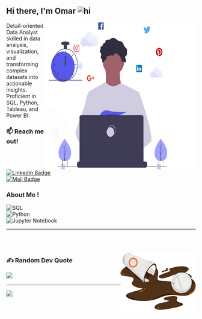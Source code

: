## Hi there, I'm Omar <img src="https://user-images.githubusercontent.com/1303154/88677602-1635ba80-d120-11ea-84d8-d263ba5fc3c0.gif" width="28px" alt="hi">

<img
	src="https://github.com/solrachix/solrachix/blob/master/ativos/dev_productivit.svg?raw=true"
	width="400px"
	height="390px"
	align="right"
/>

Detail-oriented Data Analyst skilled in data analysis, visualization, and transforming complex datasets into actionable insights. Proficient in SQL, Python, Tableau, and Power BI.
</br>
### :mailbox: Reach me out!

[![Linkedin Badge](https://img.shields.io/badge/-Omar_M-0077B5?style=for-the-badge&logo=linkedin&logoColor=white&labelColor=0077B5&color=ffff00&border=2px_solid_0077B5)](https://www.linkedin.com/in/omar-rageb)  
[![Mail Badge](https://img.shields.io/badge/-Omar%20M-EA4335?style=for-the-badge&logo=gmail&logoColor=white&labelColor=EA4335&color=ffff00&border=2px_solid_EA4335)](mailto:omarrageb341@gmail.com)
 </br>
### About Me !

![SQL](https://img.shields.io/badge/SQL-60%25-blue?style=for-the-badge&logo=sqlite&logoColor=white&labelColor=1e90ff&color=white&border=2px_solid_1e90ff)  
![Python](https://img.shields.io/badge/Python-80%25-yellowgreen?style=for-the-badge&logo=python&logoColor=white&labelColor=32cd32&color=white&border=2px_solid_32cd32)  
![Jupyter Notebook](https://img.shields.io/badge/Jupyter%20Notebook-90%25-orange?style=for-the-badge&logo=jupyter&logoColor=white&labelColor=ff8c00&color=white&border=2px_solid_ff8c00)  

---
</br>
</br>

<img
	src="https://github.com/solrachix/Proffy/blob/master/.github/adornment-5.png?raw=true"
	width="200px"
	height="160px"
	align="right"
/>

### ✍️ Random Dev Quote
![](https://quotes-github-readme.vercel.app/api?type=horizontal&theme=radical)

---
[![](https://visitcount.itsvg.in/api?id=omarragab4&icon=0&color=0)](https://visitcount.itsvg.in)

